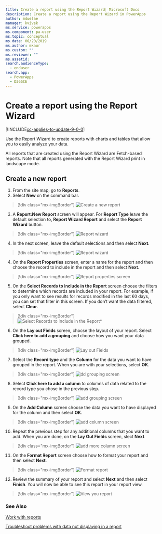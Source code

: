 ```yaml
---
title: Create a report using the Report Wizard| Microsoft Docs
description: Create a report using the Report Wizard in PowerApps
author: mduelae
manager: kvivek
ms.service: powerapps
ms.component: pa-user
ms.topic: conceptual
ms.date: 06/20/2019
ms.author: mkaur
ms.custom: ""
ms.reviewer: ""
ms.assetid: 
search.audienceType: 
  - enduser
search.app: 
  - PowerApps
  - D365CE
---
```

# Create a report using the Report Wizard

[!INCLUDE[cc-applies-to-update-9-0-0](../includes/cc_applies_to_update_9_0_0.md)]

Use the Report Wizard to create reports with charts and tables that allow you to easily analyze your data. 

All reports that are created using the Report Wizard are Fetch-based reports. Note that all reports generated with the Report Wizard print in landscape mode.

## Create a new report

1. From the site map, go to **Reports**.
2. Select **New** on the command bar.

  > [!div class="mx-imgBorder"]
  > ![Create a new report](media/newreport.png "Create a new report")
  
3. A **Report:New Report** screen will appear. For **Report Type** leave the default selection to, **Report Wizard Report** and select the **Report Wizard** button. 

  > [!div class="mx-imgBorder"]
  > ![Report wizard](media/report_wizard.png "Report wizard screen")
  
4. In the next screen, leave the default selections and then select **Next**.
 
  > [!div class="mx-imgBorder"]
  > ![Report wizard](media/report_wizard_1.png "Report wizard screen")
   
4. On the **Report Properties** screen, enter a name for the report and then choose the record to include in the report and then select **Next**.
 
  > [!div class="mx-imgBorder"]
  > ![Report properties screen](media/report_wizard_2.png "Report properties screen")
  
5.  On the **Select Records to Include in the Report** screen choose the filters to determine which records are included in your report. For example, if you only want to see results for records modified in the last 60 days, you can set that filter in this screen. If you don’t want the data filtered, select **Clear**.

  > [!div class="mx-imgBorder"]
  > ![Select Records to Include in the Report*](media/report_wizard_3.png "Select Records to Include in the Report")
  
6. On the **Lay out Fields** screen, choose the layout of your report. Select **Click here to add a grouping** and choose how you want your data grouped.

  > [!div class="mx-imgBorder"]
  > ![Lay out Fields](media/report_wizard_4.png "Lay out Fields")

7. Select the **Record type** and the **Column** for the data you want to have grouped in the report. When you are with your selections,  select **OK**.

  > [!div class="mx-imgBorder"]
  > ![dd grouping screen](media/report_wizard_5.png "Add grouping screen")
  
8. Select **Click here to add a column** to columns of data related to the record type you chose in the previous step.  

  > [!div class="mx-imgBorder"]
  > ![add grouping screen](media/report_wizard_6.png "Add grouping screen")

9. On the **Add Column** screen choose the data you want to have displayed for the column and then select **OK**. 

  > [!div class="mx-imgBorder"]
  > ![add column screen](media/report_wizard_7.png "Add column screen")
  
10. Repeat the previous step for any additional columns that you want to add. When you are done, on the **Lay Out Fields** screen, slect **Next**.
 
   > [!div class="mx-imgBorder"]
   > ![add more column screen](media/report_wizard_8.png "Add more column screen")
  
 11. On the **Format Report** screen choose how to format your report and then select **Next**.
 
   > [!div class="mx-imgBorder"]
   > ![Format report](media/report_wizard_9.png "Format report screen")

12. Review the summary of your report and select **Next** and then select **Finish**. You will now be able to see this report in your report view.

   > [!div class="mx-imgBorder"]
   > ![View you report](media/report_wizard_10.png "View your report")

### See Also
[Work with reports](work-with-reports.md)

[ Troubleshoot problems with data not displaying in a report ](troubleshoot-reports.md)
